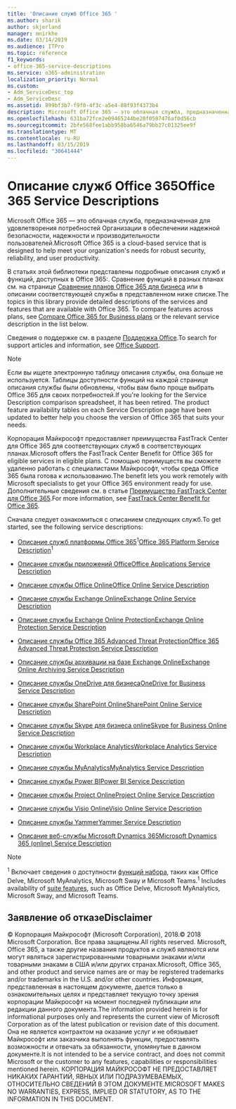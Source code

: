 ```yaml
---
title: 'Описание служб Office 365 '
ms.author: sharik
author: skjerland
manager: mnirkhe
ms.date: 03/14/2019
ms.audience: ITPro
ms.topic: reference
f1_keywords:
- office-365-service-descriptions
ms.service: o365-administration
localization_priority: Normal
ms.custom:
- Adm_ServiceDesc_top
- Adm_ServiceDesc
ms.assetid: 899bf3b7-f9f0-4f3c-a5e4-88f93f4373b4
description: Microsoft Office 365 — это облачная служба, предназначенная для удовлетворения потребностей Организации в обеспечении надежной безопасности, надежности и производительности пользователей.
ms.openlocfilehash: 631ba72fce2e09465244be20f0587476af0d56cb
ms.sourcegitcommit: 2bfe568fee1abb958ba6546a79bb27c01325ee9f
ms.translationtype: MT
ms.contentlocale: ru-RU
ms.lasthandoff: 03/15/2019
ms.locfileid: "30641444"
---
```

# <a name="office-365-service-descriptions"></a><span data-ttu-id="87e75-103">Описание служб Office 365</span><span class="sxs-lookup"><span data-stu-id="87e75-103">Office 365 Service Descriptions</span></span> 

<span data-ttu-id="87e75-104">Microsoft Office 365 — это облачная служба, предназначенная для удовлетворения потребностей Организации в обеспечении надежной безопасности, надежности и производительности пользователей.</span><span class="sxs-lookup"><span data-stu-id="87e75-104">Microsoft Office 365 is a cloud-based service that is designed to help meet your organization's needs for robust security, reliability, and user productivity.</span></span> 
  
<span data-ttu-id="87e75-p101">В статьях этой библиотеки представлены подробные описания служб и функций, доступных в Office 365:. Сравнение функций в разных планах см. на странице [Сравнение планов Office 365 для бизнеса](http://go.microsoft.com/fwlink/?LinkID=799177&amp;clcid=0x409) или в описании соответствующей службы в представленном ниже списке.</span><span class="sxs-lookup"><span data-stu-id="87e75-p101">The topics in this library provide detailed descriptions of the services and features that are available with Office 365. To compare features across plans, see [Compare Office 365 for Business plans](http://go.microsoft.com/fwlink/?LinkID=799177&amp;clcid=0x409) or the relevant service description in the list below.</span></span> 
  
<span data-ttu-id="87e75-107">Сведения о поддержке см. в разделе [Поддержка Office](https://support.office.com/).</span><span class="sxs-lookup"><span data-stu-id="87e75-107">To search for support articles and information, see [Office Support](https://support.office.com/).</span></span>
  
> [!NOTE]
> <span data-ttu-id="87e75-p102">Если вы ищете электронную таблицу описания службы, она больше не используется. Таблицы доступности функций на каждой странице описания службы были обновлены, чтобы вам было проще выбрать Office 365 для своих потребностей.</span><span class="sxs-lookup"><span data-stu-id="87e75-p102">If you're looking for the Service Description comparison spreadsheet, it has been retired. The product feature availability tables on each Service Description page have been updated to better help you choose the version of Office 365 that suits your needs.</span></span> 
  
<span data-ttu-id="87e75-110">Корпорация Майкрософт предоставляет преимущества FastTrack Center для Office 365 для соответствующих служб в соответствующих планах.</span><span class="sxs-lookup"><span data-stu-id="87e75-110">Microsoft offers the FastTrack Center Benefit for Office 365 for eligible services in eligible plans.</span></span> <span data-ttu-id="87e75-111">С помощью преимуществ вы сможете удаленно работать с специалистами Майкрософт, чтобы среда Office 365 была готова к использованию.</span><span class="sxs-lookup"><span data-stu-id="87e75-111">The benefit lets you work remotely with Microsoft specialists to get your Office 365 environment ready for use.</span></span> <span data-ttu-id="87e75-112">Дополнительные сведения см. в статье [Преимущество FastTrack Center для Office 365](https://docs.microsoft.com/fasttrack/O365-fasttrack-benefit-for-office-365).</span><span class="sxs-lookup"><span data-stu-id="87e75-112">For more information, see [FastTrack Center Benefit for Office 365](https://docs.microsoft.com/fasttrack/O365-fasttrack-benefit-for-office-365).</span></span>
  
<span data-ttu-id="87e75-113">Сначала следует ознакомиться с описанием следующих служб.</span><span class="sxs-lookup"><span data-stu-id="87e75-113">To get started, see the following service descriptions:</span></span>
  
- <span data-ttu-id="87e75-114">[Описание служб платформы Office 365](office-365-platform-service-description/office-365-platform-service-description.md)<sup>1</sup></span><span class="sxs-lookup"><span data-stu-id="87e75-114">[Office 365 Platform Service Description](office-365-platform-service-description/office-365-platform-service-description.md)<sup>1</sup></span></span>
    
- [<span data-ttu-id="87e75-115">Описание службы приложений Office</span><span class="sxs-lookup"><span data-stu-id="87e75-115">Office Applications Service Description</span></span>](office-applications-service-description/office-applications-service-description.md)
    
- [<span data-ttu-id="87e75-116">Описание службы Office Online</span><span class="sxs-lookup"><span data-stu-id="87e75-116">Office Online Service Description</span></span>](office-online-service-description/office-online-service-description.md)
    
- [<span data-ttu-id="87e75-117">Описание службы Exchange Online</span><span class="sxs-lookup"><span data-stu-id="87e75-117">Exchange Online Service Description</span></span>](exchange-online-service-description/exchange-online-service-description.md)
    
- [<span data-ttu-id="87e75-118">Описание службы Exchange Online Protection</span><span class="sxs-lookup"><span data-stu-id="87e75-118">Exchange Online Protection Service Description</span></span>](exchange-online-protection-service-description/exchange-online-protection-service-description.md)
    
- [<span data-ttu-id="87e75-119">Описание службы Office 365 Advanced Threat Protection</span><span class="sxs-lookup"><span data-stu-id="87e75-119">Office 365 Advanced Threat Protection Service Description</span></span>](office-365-advanced-threat-protection-service-description.md)
    
- [<span data-ttu-id="87e75-120">Описание службы архивации на базе Exchange Online</span><span class="sxs-lookup"><span data-stu-id="87e75-120">Exchange Online Archiving Service Description</span></span>](exchange-online-archiving-service-description/exchange-online-archiving-service-description.md)
    
- [<span data-ttu-id="87e75-121">Описание службы OneDrive для бизнеса</span><span class="sxs-lookup"><span data-stu-id="87e75-121">OneDrive for Business Service Description</span></span>](onedrive-for-business-service-description.md)
    
- [<span data-ttu-id="87e75-122">Описание службы SharePoint Online</span><span class="sxs-lookup"><span data-stu-id="87e75-122">SharePoint Online Service Description</span></span>](sharepoint-online-service-description/sharepoint-online-service-description.md)
    
- [<span data-ttu-id="87e75-123">Описание службы Skype для бизнеса online</span><span class="sxs-lookup"><span data-stu-id="87e75-123">Skype for Business Online Service Description</span></span>](skype-for-business-online-service-description/skype-for-business-online-service-description.md)
    
- [<span data-ttu-id="87e75-124">Описание службы Workplace Analytics</span><span class="sxs-lookup"><span data-stu-id="87e75-124">Workplace Analytics Service Description</span></span>](workplace-analytics-service-description.md)

- [<span data-ttu-id="87e75-125">Описание службы MyAnalytics</span><span class="sxs-lookup"><span data-stu-id="87e75-125">MyAnalytics Service Description</span></span>](mya-service-description.md)
    
- [<span data-ttu-id="87e75-126">Описание службы Power BI</span><span class="sxs-lookup"><span data-stu-id="87e75-126">Power BI Service Description</span></span>](power-bi-service-description.md)
    
- [<span data-ttu-id="87e75-127">Описание службы Project Online</span><span class="sxs-lookup"><span data-stu-id="87e75-127">Project Online Service Description</span></span>](project-online-service-description/project-online-service-description.md)
    
- [<span data-ttu-id="87e75-128">Описание службы Visio Online</span><span class="sxs-lookup"><span data-stu-id="87e75-128">Visio Online Service Description</span></span>](visio-online-service-description/visio-online-service-description.md)
    
- [<span data-ttu-id="87e75-129">Описание службы Yammer</span><span class="sxs-lookup"><span data-stu-id="87e75-129">Yammer Service Description</span></span>](yammer-service-description/yammer-service-description.md)
    
- [<span data-ttu-id="87e75-130">Описание веб-службы Microsoft Dynamics 365</span><span class="sxs-lookup"><span data-stu-id="87e75-130">Microsoft Dynamics 365 (online) Service Description</span></span>](microsoft-dynamics-365-online-service-description.md)
    
> [!NOTE]
> <span data-ttu-id="87e75-131"><sup>1</sup> Включает сведения о доступности [функций набора](https://technet.microsoft.com/EN-US/library/office-365-suite-features.aspx), таких как Office Delve, Microsoft MyAnalytics, Microsoft Sway и Microsoft Teams.</span><span class="sxs-lookup"><span data-stu-id="87e75-131"><sup>1</sup> Includes availability of [suite features](https://technet.microsoft.com/EN-US/library/office-365-suite-features.aspx), such as Office Delve, Microsoft MyAnalytics, Microsoft Sway, and Microsoft Teams.</span></span> 
  
## <a name="disclaimer"></a><span data-ttu-id="87e75-132">Заявление об отказе</span><span class="sxs-lookup"><span data-stu-id="87e75-132">Disclaimer</span></span>

<span data-ttu-id="87e75-133">© Корпорация Майкрософт (Microsoft Corporation), 2018.</span><span class="sxs-lookup"><span data-stu-id="87e75-133">© 2018 Microsoft Corporation.</span></span> <span data-ttu-id="87e75-134">Все права защищены.</span><span class="sxs-lookup"><span data-stu-id="87e75-134">All rights reserved.</span></span> <span data-ttu-id="87e75-135">Microsoft, Office 365, а также другие названия продуктов и служб являются или могут являться зарегистрированными товарными знаками и/или товарными знаками в США и/или других странах.</span><span class="sxs-lookup"><span data-stu-id="87e75-135">Microsoft, Office 365, and other product and service names are or may be registered trademarks and/or trademarks in the U.S. and/or other countries.</span></span> <span data-ttu-id="87e75-136">Информация, представленная в настоящем документе, дается только в ознакомительных целях и представляет текущую точку зрения корпорации Майкрософт на момент последней публикации или редакции данного документа.</span><span class="sxs-lookup"><span data-stu-id="87e75-136">The information provided herein is for informational purposes only and represents the current view of Microsoft Corporation as of the latest publication or revision date of this document.</span></span> <span data-ttu-id="87e75-137">Она не является контрактом на оказание услуг и не обязывает Майкрософт или заказчика выполнять функции, предоставлять возможности и отвечать за обязанности, упомянутые в данном документе.</span><span class="sxs-lookup"><span data-stu-id="87e75-137">It is not intended to be a service contract, and does not commit Microsoft or the customer to any features, capabilities or responsibilities mentioned herein.</span></span> <span data-ttu-id="87e75-138">КОРПОРАЦИЯ МАЙКРОСОФТ НЕ ПРЕДОСТАВЛЯЕТ НИКАКИХ ГАРАНТИЙ, ЯВНЫХ ИЛИ ПОДРАЗУМЕВАЕМЫХ, ОТНОСИТЕЛЬНО СВЕДЕНИЙ В ЭТОМ ДОКУМЕНТЕ.</span><span class="sxs-lookup"><span data-stu-id="87e75-138">MICROSOFT MAKES NO WARRANTIES, EXPRESS, IMPLIED OR STATUTORY, AS TO THE INFORMATION IN THIS DOCUMENT.</span></span> 
  
